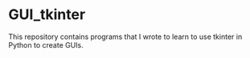 # GUI_tkinter
This repository contains programs that I wrote to learn to use tkinter in Python to create GUIs.
